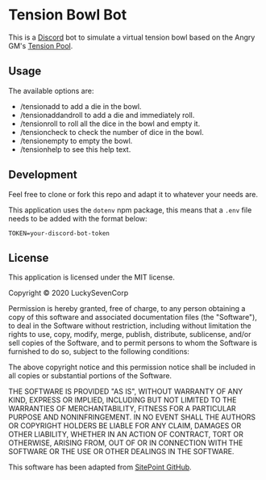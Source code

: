 # Tension Bowl Bot

This is a [Discord](https://discordapp.com/) bot to simulate a
virtual tension bowl based on the Angry GM's [Tension Pool](https://theangrygm.com/making-things-complicated/).

## Usage

The available options are:
- /tensionadd to add a die in the bowl.
- /tensionaddandroll to add a die and immediately roll.
- /tensionroll to roll all the dice in the bowl and empty it.
- /tensioncheck to check the number of dice in the bowl.
- /tensionempty to empty the bowl.
- /tensionhelp to see this help text.

## Development

Feel free to clone or fork this repo and adapt it to whatever your needs are.

This application uses the `dotenv` npm package, this means that a `.env` file needs to be added with the format below:

```
TOKEN=your-discord-bot-token
```

## License

This application is licensed under the MIT license.

Copyright © 2020 LuckySevenCorp

Permission is hereby granted, free of charge, to any person obtaining a copy of this software and associated documentation files (the "Software"), to deal in the Software without restriction, including without limitation the rights to use, copy, modify, merge, publish, distribute, sublicense, and/or sell copies of the Software, and to permit persons to whom the Software is furnished to do so, subject to the following conditions:

The above copyright notice and this permission notice shall be included in all copies or substantial portions of the Software.

THE SOFTWARE IS PROVIDED "AS IS", WITHOUT WARRANTY OF ANY KIND, EXPRESS OR IMPLIED, INCLUDING BUT NOT LIMITED TO THE WARRANTIES OF MERCHANTABILITY, FITNESS FOR A PARTICULAR PURPOSE AND NONINFRINGEMENT. IN NO EVENT SHALL THE AUTHORS OR COPYRIGHT HOLDERS BE LIABLE FOR ANY CLAIM, DAMAGES OR OTHER LIABILITY, WHETHER IN AN ACTION OF CONTRACT, TORT OR OTHERWISE, ARISING FROM, OUT OF OR IN CONNECTION WITH THE SOFTWARE OR THE USE OR OTHER DEALINGS IN THE SOFTWARE.

This software has been adapted from [SitePoint GitHub](https://github.com/sitepoint-editors/discord-bot-sitepoint).